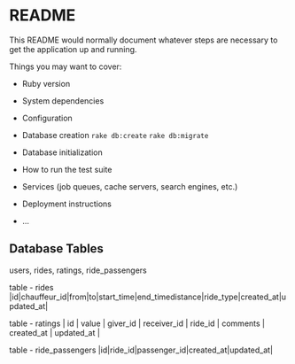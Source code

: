# README

This README would normally document whatever steps are necessary to get the
application up and running.

Things you may want to cover:

* Ruby version

* System dependencies

* Configuration

* Database creation
```rake db:create```
```rake db:migrate```

* Database initialization

* How to run the test suite

* Services (job queues, cache servers, search engines, etc.)

* Deployment instructions

* ...
## Database Tables
users, rides, ratings, ride_passengers

table - rides
|id|chauffeur_id|from|to|start_time|end_timedistance|ride_type|created_at|updated_at|

table - ratings
|	id	|	value	|	giver_id	|	receiver_id	|	ride_id	|	comments	|	created_at	|	updated_at	|


table - ride_passengers
|id|ride_id|passenger_id|created_at|updated_at|